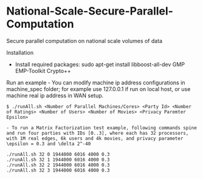 # National-Scale-Secure-Parallel-Computation
Secure parallel computation on national scale volumes of data


Installation

- Install required packages: 
	sudo apt-get install libboost-all-dev
	GMP
	EMP-Toolkit
	Crypto++

Run an example
	- You can modify machine ip address configurations in machine_spec folder; for example use 127.0.0.1 if run on local host, or use machine real ip address in WAN setup.

	

	$ ./runAll.sh <Number of Parallel Machines/Cores> <Party Id> <Number of Ratings> <Number of Users> <Number of Movies> <Privacy Paremter Epsilon>

	- To run a Matrix Factorization test example, following commands spine and run four parties with IDs [0..3], where each has 32 processors, with 1M real edges, 6k users and 4k movies, and privacy parameter \epsilon = 0.3 and \delta 2^-40	

	./runAll.sh 32 0 1944000 6016 4000 0.3
	./runAll.sh 32 1 1944000 6016 4000 0.3
	./runAll.sh 32 2 1944000 6016 4000 0.3
	./runAll.sh 32 3 1944000 6016 4000 0.3
